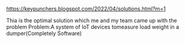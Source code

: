 https://keypunchers.blogspot.com/2022/04/solutions.html?m=1

Thia is the optimal solution which me and my team came up with the problem
Problem:A system of IoT devices tomeasure load weight in a dumper(Completely Software)
